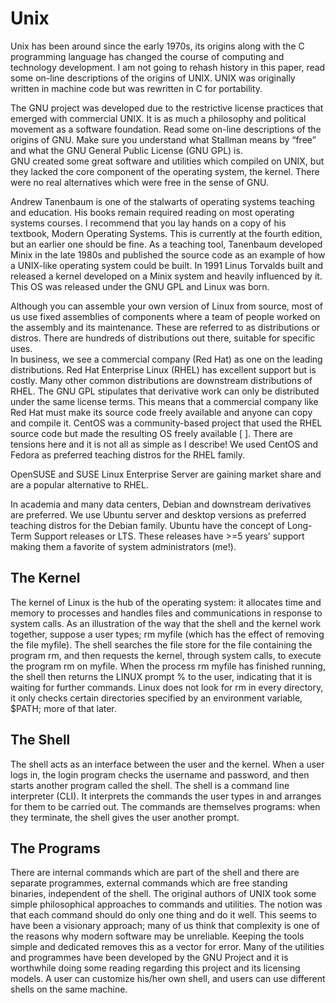 # Unix

Unix has been around since the early 1970s, its origins along with the C programming language has changed the course of computing and technology development. I am not going to rehash history in this paper, read some on-line descriptions of the origins of UNIX. UNIX was originally written in machine code but was rewritten in C for portability.

The GNU project was developed due to the restrictive license practices that emerged with commercial UNIX. It is as much a philosophy and political movement as a software foundation. Read some on-line descriptions of the origins of GNU. Make sure you understand what Stallman means by “free” and what the GNU General Public License (GNU GPL) is.\
GNU created some great software and utilities which compiled on UNIX, but they lacked the core component of the operating system, the kernel. There were no real alternatives which were free in the sense of GNU.

Andrew Tanenbaum is one of the stalwarts of operating systems teaching and education. His books remain required reading on most operating systems courses. I recommend that you lay hands on a copy of his textbook, Modern Operating Systems. This is currently at the fourth edition, but an earlier one should be fine. As a teaching tool, Tanenbaum developed Minix in the late 1980s and published the source code as an example of how a UNIX-like operating system could be built. In 1991 Linus Torvalds built and released a kernel developed on a Minix system and heavily influenced by it. This OS was released under the GNU GPL and Linux was born.

Although you can assemble your own version of Linux from source, most of us use fixed assemblies of components where a team of people worked on the assembly and its maintenance. These are referred to as distributions or distros. There are hundreds of distributions out there, suitable for specific uses.\
In business, we see a commercial company (Red Hat) as one on the leading distributions. Red Hat Enterprise Linux (RHEL) has excellent support but is costly. Many other common distributions are downstream distributions of RHEL. The GNU GPL stipulates that derivative work can only be distributed under the same license terms. This means that a commercial company like Red Hat must make its source code freely available and anyone can copy and compile it. CentOS was a community-based project that used the RHEL source code but made the resulting OS freely available \[ ]. There are tensions here and it is not all as simple as I describe! We used CentOS and Fedora as preferred teaching distros for the RHEL family.

OpenSUSE and SUSE Linux Enterprise Server are gaining market share and are a popular alternative to RHEL.

In academia and many data centers, Debian and downstream derivatives are preferred. We use Ubuntu server and desktop versions as preferred teaching distros for the Debian family. Ubuntu have the concept of Long-Term Support releases or LTS. These releases have >=5 years’ support making them a favorite of system administrators (me!).

## The Kernel

The kernel of Linux is the hub of the operating system: it allocates time and memory to processes and handles files and communications in response to system calls. As an illustration of the way that the shell and the kernel work together, suppose a user types; rm myfile (which has the effect of removing the file myfile). The shell searches the file store for the file containing the program rm, and then requests the kernel, through system calls, to execute the program rm on myfile. When the process rm myfile has finished running, the shell then returns the LINUX prompt % to the user, indicating that it is waiting for further commands. Linux does not look for rm in every directory, it only checks certain directories specified by an environment variable, $PATH; more of that later.

## The Shell

The shell acts as an interface between the user and the kernel. When a user logs in, the login program checks the username and password, and then starts another program called the shell. The shell is a command line interpreter (CLI). It interprets the commands the user types in and arranges for them to be carried out. The commands are themselves programs: when they terminate, the shell gives the user another prompt.

## The Programs

There are internal commands which are part of the shell and there are separate programmes, external commands which are free standing binaries, independent of the shell. The original authors of UNIX took some simple philosophical approaches to commands and utilities. The notion was that each command should do only one thing and do it well. This seems to have been a visionary approach; many of us think that complexity is one of the reasons why modern software may be unreliable. Keeping the tools simple and dedicated removes this as a vector for error. Many of the utilities and programmes have been developed by the GNU Project and it is worthwhile doing some reading regarding this project and its licensing models. A user can customize his/her own shell, and users can use different shells on the same machine.
